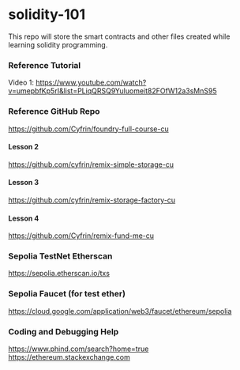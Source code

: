 # solidity-101
This repo will store the smart contracts and other files created while learning solidity programming. 

### Reference Tutorial 
Video 1: https://www.youtube.com/watch?v=umepbfKp5rI&list=PLiqQRSQ9Yuluomeit82FOfW12a3sMnS95 

### Reference GitHub Repo
https://github.com/Cyfrin/foundry-full-course-cu

#### Lesson 2
https://github.com/cyfrin/remix-simple-storage-cu 
#### Lesson 3
https://github.com/cyfrin/remix-storage-factory-cu 
#### Lesson 4
https://github.com/Cyfrin/remix-fund-me-cu 

### Sepolia TestNet Etherscan 
https://sepolia.etherscan.io/txs 

### Sepolia Faucet (for test ether)
https://cloud.google.com/application/web3/faucet/ethereum/sepolia 

### Coding and Debugging Help 
https://www.phind.com/search?home=true
https://ethereum.stackexchange.com 
